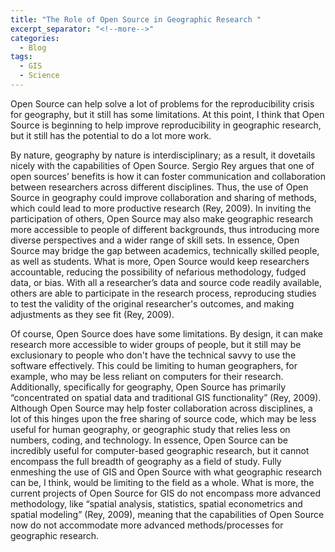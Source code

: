 ```yaml
---
title: "The Role of Open Source in Geographic Research "
excerpt_separator: "<!--more-->"
categories:
  - Blog
tags:
  - GIS
  - Science
---
```

Open Source can help solve a lot of problems for the reproducibility crisis for geography, but it still has some limitations. At this point, I think that Open Source is beginning to help improve reproducibility in geographic research, but it still has the potential to do a lot more work. 

By nature, geography by nature is interdisciplinary; as a result, it dovetails nicely with the capabilities of Open Source. Sergio Rey argues that one of open sources’ benefits is how it can foster communication and collaboration between researchers across different disciplines. Thus, the use of Open Source in geography could improve collaboration and sharing of methods, which could lead to more productive research (Rey, 2009). In inviting the participation of others, Open Source may also make geographic research more accessible to people of different backgrounds, thus introducing more diverse perspectives and a wider range of skill sets. In essence, Open Source may bridge the gap between academics, technically skilled people, as well as students. What is more, Open Source would keep researchers accountable, reducing the possibility of nefarious methodology, fudged data, or bias. With all a researcher’s data and source code readily available, others are able to participate in the research process, reproducing studies to test the validity of the original researcher's outcomes, and making adjustments as they see fit (Rey, 2009).

Of course, Open Source does have some limitations. By design, it can make research more accessible to wider groups of people, but it still may be exclusionary to people who don't have the technical savvy to use the software effectively. This could be limiting to human geographers, for example, who may be less reliant on computers for their research. Additionally, specifically for geography, Open Source has primarily “concentrated on spatial data and traditional GIS functionality” (Rey, 2009). Although Open Source may help foster collaboration across disciplines, a lot of this hinges upon the free sharing of source code, which may be less useful for human geography, or geographic study that relies less on numbers, coding, and technology. In essence, Open Source can be incredibly useful for computer-based geographic research, but it cannot encompass the full breadth of geography as a field of study. Fully enmeshing the use of GIS and Open Source with what geographic research can be, I think, would be limiting to the field as a whole.
What is more, the current projects of Open Source for GIS do not encompass more advanced methodology, like “spatial analysis, statistics, spatial econometrics and spatial modeling” (Rey, 2009), meaning that the capabilities of Open Source now do not accommodate more advanced methods/processes for geographic research. 

